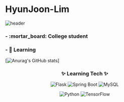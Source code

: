# HyunJoon-Lim
![header](https://capsule-render.vercel.app/api?type=cylinder&color=gradient&height=200&section=header&text=%20Hyun%20Joon%20&fontSize=80&textBg=true&animation=twinkling)


<h3> - :mortar_board: College student </h3>
<h3> - 🌱 Learning  </h3>


[![Anurag's GitHub stats](https://github-readme-stats.vercel.app/api?username=jungking&include_all_commits=true&count_private=true&theme=tokyonight&hide=prs,issues)]

<h3 align="center">✨ Learning Tech ✨ </h3>
<p align="center">
  <img alt="Flask" src="https://img.shields.io/badge/Flask-000000?style=for-the-badge&logo=flask&logoColor=white"/>
  <img alt="Spring Boot" src="https://img.shields.io/badge/Spring%20Boot-6DB33F?style=for-the-badge&logo=SpringBoot&logoColor=white"/>
  <img alt="MySQL" src="https://img.shields.io/badge/mysql-%2300f.svg?&style=for-the-badge&logo=mysql&logoColor=white"/>
</p>

<p align="center">
  <img alt="Python" src="https://img.shields.io/badge/Python-3776AB?style=for-the-badge&logo=python&logoColor=white"/></a>
  <img alt="TensorFlow" src="https://img.shields.io/badge/TensorFlow%20-%23FF6F00.svg?&style=for-the-badge&logo=TensorFlow&logoColor=white" />
</p>
